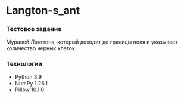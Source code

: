 # Langton-s_ant

### Тестовое задание
Муравей Лэнгтона, который доходит до границы поля и указывает количество черных клеток. 


### Технологии
- Python 3.9
- NumPy 1.26.1
- Pillow 10.1.0
